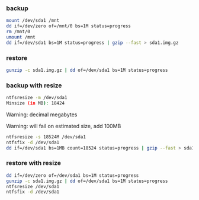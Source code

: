 ### backup

```bash
mount /dev/sda1 /mnt
dd if=/dev/zero of=/mnt/0 bs=1M status=progress
rm /mnt/0
umount /mnt
dd if=/dev/sda1 bs=1M status=progress | gzip --fast > sda1.img.gz
```

### restore

```bash
gunzip -c sda1.img.gz | dd of=/dev/sda1 bs=1M status=progress
```

### backup with resize

```bash
ntfsresize -m /dev/sda1
Minsize (in MB): 18424
```

Warning: decimal megabytes

Warning: will fail on estimated size, add 100MB


```bash
ntfsresize -s 18524M /dev/sda1
ntfsfix -d /dev/sda1
dd if=/dev/sda1 bs=1MB count=18524 status=progress | gzip --fast > sda1.img.gz
```

### restore with resize

```bash
dd if=/dev/zero of=/dev/sda1 bs=1M status=progress
gunzip -c sda1.img.gz | dd of=/dev/sda1 bs=1M status=progress
ntfsresize /dev/sda1
ntfsfix -d /dev/sda1
```
